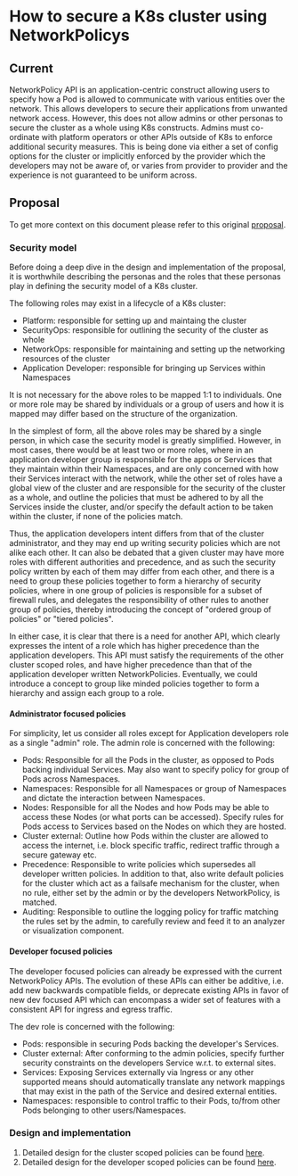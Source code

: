 # How to secure a K8s cluster using NetworkPolicys

## Current

NetworkPolicy API is an application-centric construct allowing users to
specify how a Pod is allowed to communicate with various entities over the
network. This allows developers to secure their applications from unwanted
network access. However, this does not allow admins or other personas to secure
the cluster as a whole using K8s constructs. Admins must co-ordinate with
platform operators or other APIs outside of K8s to enforce additional security
measures. This is being done via either a set of config options for the cluster
or implicitly enforced by the provider which the developers may not be aware of,
or varies from provider to provider and the experience is not guaranteed to be
uniform across.

## Proposal

To get more context on this document please refer to this original [proposal](https://docs.google.com/document/d/10t4q5XO1ED2PnK3ishn4y3G4Tma7uMYgesG-itQHMiU/edit#).

### Security model

Before doing a deep dive in the design and implementation of the proposal, it
is worthwhile describing the personas and the roles that these personas play
in defining the security model of a K8s cluster.

The following roles may exist in a lifecycle of a K8s cluster:
- Platform: responsible for setting up and maintaing the cluster
- SecurityOps: responsible for outlining the security of the cluster as whole
- NetworkOps: responsible for maintaining and setting up the networking
  resources of the cluster
- Application Developer: responsible for bringing up Services within Namespaces

It is not necessary for the above roles to be mapped 1:1 to individuals. One or
more role may be shared by individuals or a group of users and how it is mapped
may differ based on the structure of the organization.

In the simplest of form, all the above roles may be shared by a single person,
in which case the security model is greatly simplified. However, in most cases,
there would be at least two or more roles, where in an application developer
group is responsible for the apps or Services that they maintain within their
Namespaces, and are only concerned with how their Services interact with the
network, while the other set of roles have a global view of the cluster and
are responsible for the security of the cluster as a whole, and outline the
policies that must be adhered to by all the Services inside the cluster, and/or
specify the default action to be taken within the cluster, if none of the
policies match.

Thus, the application developers intent differs from that of the cluster
administrator, and they may end up writing security policies which are not
alike each other. It can also be debated that a given cluster may have more
roles with different authorities and precedence, and as such the security
policy written by each of them may differ from each other, and there is a
need to group these policies together to form a hierarchy of security
policies, where in one group of policies is responsible for a subset of
firewall rules, and delegates the responsibility of other rules to another
group of policies, thereby introducing the concept of "ordered group of
policies" or "tiered policies".

In either case, it is clear that there is a need for another API, which
clearly expresses the intent of a role which has higher precedence than
the application developers. This API must satisfy the requirements of the
other cluster scoped roles, and have higher precedence than that of the
application developer written NetworkPolicies. Eventually, we could
introduce a concept to group like minded policies together to form a
hierarchy and assign each group to a role.

#### Administrator focused policies

For simplicity, let us consider all roles except for Application developers
role as a single "admin" role. The admin role is concerned with the following:

- Pods: Responsible for all the Pods in the cluster, as opposed to Pods backing
  individual Services. May also want to specify policy for group of Pods
  across Namespaces.
- Namespaces: Responsible for all Namespaces or group of Namespaces and dictate
  the interaction between Namespaces.
- Nodes: Responsible for all the Nodes and how Pods may be able to access these
  Nodes (or what ports can be accessed). Specify rules for Pods access to
  Services based on the Nodes on which they are hosted.
- Cluster external: Outline how Pods within the cluster are allowed to access
  the internet, i.e. block specific traffic, redirect traffic through a secure
  gateway etc.
- Precedence: Responsible to write policies which supersedes all developer
  written policies. In addition to that, also write default policies for the
  cluster which act as a failsafe mechanism for the cluster, when no rule,
  either set by the admin or by the developers NetworkPolicy, is matched.
- Auditing: Responsible to outline the logging policy for traffic matching
  the rules set by the admin, to carefully review and feed it to an analyzer
  or visualization component.

#### Developer focused policies

The developer focused policies can already be expressed with the current
NetworkPolicy APIs. The evolution of these APIs can either be additive, i.e.
add new backwards compatible fields, or deprecate existing APIs in favor of
new dev focused API which can encompass a wider set of features with a
consistent API for ingress and egress traffic.

The dev role is concerned with the following:
- Pods: responsible in securing Pods backing the developer's Services.
- Cluster external: After conforming to the admin policies, specify further
  security constraints on the developers Service w.r.t. to external sites.
- Services: Exposing Services externally via Ingress or any other supported
  means should automatically translate any network mappings that may exist
  in the path of the Service and desired external entities.
- Namespaces: responsible to control traffic to their Pods, to/from other
  Pods belonging to other users/Namespaces.

### Design and implementation

1. Detailed design for the cluster scoped policies can be found [here](1_cluster_scoped.md). 
2. Detailed design for the developer scoped policies can be found [here](1_dev_scoped.md). 
